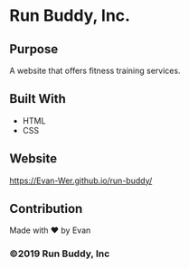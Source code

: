 # Run Buddy, Inc.

## Purpose
A  website that offers fitness training services.

## Built With
* HTML
* CSS

## Website
https://Evan-Wer.github.io/run-buddy/

## Contribution
Made with ❤️ by Evan

### ©️2019 Run Buddy, Inc 
